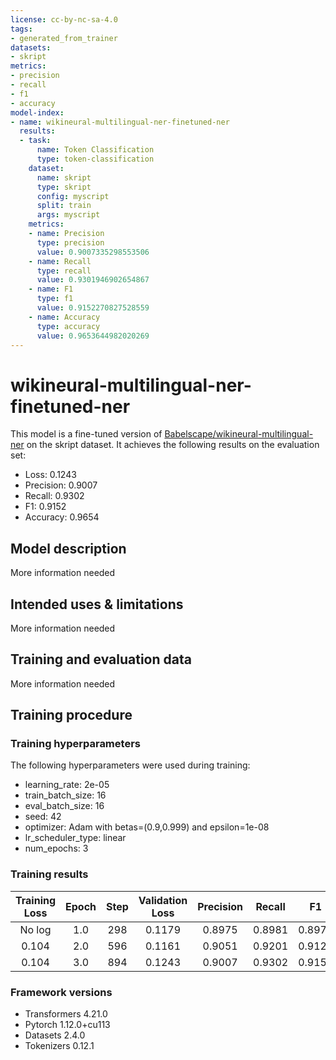 ```yaml
---
license: cc-by-nc-sa-4.0
tags:
- generated_from_trainer
datasets:
- skript
metrics:
- precision
- recall
- f1
- accuracy
model-index:
- name: wikineural-multilingual-ner-finetuned-ner
  results:
  - task:
      name: Token Classification
      type: token-classification
    dataset:
      name: skript
      type: skript
      config: myscript
      split: train
      args: myscript
    metrics:
    - name: Precision
      type: precision
      value: 0.9007335298553506
    - name: Recall
      type: recall
      value: 0.9301946902654867
    - name: F1
      type: f1
      value: 0.9152270827528559
    - name: Accuracy
      type: accuracy
      value: 0.9653644982020269
---
```


<!-- This model card has been generated automatically according to the information the Trainer had access to. You
should probably proofread and complete it, then remove this comment. -->

# wikineural-multilingual-ner-finetuned-ner

This model is a fine-tuned version of [Babelscape/wikineural-multilingual-ner](https://huggingface.co/Babelscape/wikineural-multilingual-ner) on the skript dataset.
It achieves the following results on the evaluation set:
- Loss: 0.1243
- Precision: 0.9007
- Recall: 0.9302
- F1: 0.9152
- Accuracy: 0.9654

## Model description

More information needed

## Intended uses & limitations

More information needed

## Training and evaluation data

More information needed

## Training procedure

### Training hyperparameters

The following hyperparameters were used during training:
- learning_rate: 2e-05
- train_batch_size: 16
- eval_batch_size: 16
- seed: 42
- optimizer: Adam with betas=(0.9,0.999) and epsilon=1e-08
- lr_scheduler_type: linear
- num_epochs: 3

### Training results

| Training Loss | Epoch | Step | Validation Loss | Precision | Recall | F1     | Accuracy |
|:-------------:|:-----:|:----:|:---------------:|:---------:|:------:|:------:|:--------:|
| No log        | 1.0   | 298  | 0.1179          | 0.8975    | 0.8981 | 0.8978 | 0.9592   |
| 0.104         | 2.0   | 596  | 0.1161          | 0.9051    | 0.9201 | 0.9126 | 0.9648   |
| 0.104         | 3.0   | 894  | 0.1243          | 0.9007    | 0.9302 | 0.9152 | 0.9654   |


### Framework versions

- Transformers 4.21.0
- Pytorch 1.12.0+cu113
- Datasets 2.4.0
- Tokenizers 0.12.1
